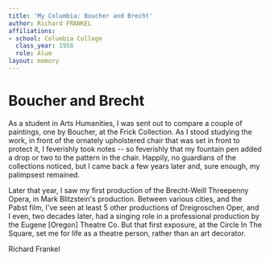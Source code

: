```yaml
---
title: 'My Columbia: Boucher and Brecht'
author: Richard FRANKEL
affiliations:
- school: Columbia College
  class_year: 1958
  role: Alum
layout: memory
---
```


# Boucher and Brecht

As a student in Arts Humanities, I was sent out to compare a couple of paintings, one by Boucher, at the Frick Collection.  As I stood studying the work, in front of the ornately upholstered chair that was set in front to protect it, I feverishly took notes -- so feverishly that my fountain pen added a drop or two to the pattern in the chair.  Happily, no guardians of the collections noticed, but I came back a few years later and, sure enough, my palimpsest remained.

Later that year, I saw my first production of the Brecht-Weill Threepenny Opera, in Mark Blitzstein's production.  Between various cities, and the Pabst film, I've seen at least 5 other productions of Dreigroschen Oper, and I even, two decades later, had a singing role in a professional production by the Eugene [Oregon] Theatre Co.  But that first exposure, at the Circle In The Square, set me for life as a theatre person, rather than an art decorator.

Richard Frankel
